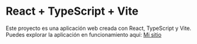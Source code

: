 # React + TypeScript + Vite

Este proyecto es una aplicación web creada con React, TypeScript y Vite. Puedes explorar la aplicación en funcionamiento aquí: [ Mi sitio ](https://app-paises-con-react.netlify.app/)
